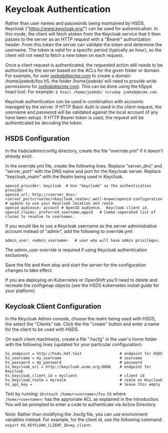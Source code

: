 Keycloak Authentication
=======================

Rather than user names and passwords being maintained by HSDS, Keycloak ("https://www.keycloak.org/") can be used for authentication. In this mode, the client will fetch atoken from the Keycloak service that it then passes to the server as an HTTP request with a "Bearer" authorization header.  From this token the server can validate the token and determine the username.  The token is valid for a specific period (typically an hour), so 
the client will not need to fetch a new token on each request.

Once a client request is authenticated, the requested action still needs to be authorized by the server based on the ACLs for the given folder or domain.  For example, for user *joebob@acme.com* to create a domain /home/joebob/foo.h5, the folder /home/joebob/ will need to provide write permissions for *joebob@acme.com*.  This can be done using the h5pyd hsacl tool.  For example: `$ hsacl /home/joebob/ +crudep joebob@acme.com`.

Keycloak authentication can be used in combination with accounts managed by the server.  If HTTP Basic Auth is used in the client request, the username and password will be validated against the local account (if any have been setup).  If HTTP Bearer token is used, the request will be authenticated be decoding the token.
 
HSDS Configuration
------------------

In the hsds/admin/config directory, create the file "override.yml" if it doesn't already exist.

In the override.yml file, create the following lines.  Replace "server_dns" and "server_port" with 
the DNS name and port for the Keycloak server.  Replace "keycloak_realm" with the Realm being used 
in Keycloak.

    openid_provider: keycloak  # Use "keycloak" as the authentication provider
    openid_url: http://<server_dns>:<server_port>/realms/<keycloak_realm>/.well-known/openid-configuration   # update to use your Keycloak location and realm
    openid_audience: account # OpenID audience.  Keycloak client id.
    openid_claims: preferred_username,appid   # Comma seperated list of claims to resolve to usernames.

If you would like to use a Keycloak username as the server administrative account instead of "admin", add the following
to override.yml:

    admin_user: <admin_username>   # user who will have admin privileges.

The admin_user override is required if using Keycloak authentication exclusively.

Save the file and then stop and start the server for the configuration changes to take effect.

If you are deploying on Kubernetes or OpenShift you'll need to delete and recreate the configmap objects (see the HSDS kubernetes install guide for your platform).

Keycloak Client Configuration
------------------------------

In the Keycloak Admin console, choose the realm being used with HSDS, the select the "Clients" tab.
Click the the "create" button and enter a name for the client to be used with HSDS.  

On each client machine(s), create a file ".hscfg" in the user's home folder with the following lines (updated for your particular configuration):

    hs_endpoint = http://hsds.hdf.test                 # endpoint for HSDS
    hs_username = my_username                          # username 
    hs_password = my_password                          # password
    hs_keycloak_uri = http://keycloak.acme.org:8080    # endpoint for Keycloak
    hs_keycloak_client_id = myclient                   # client id
    hs_keycloak_realm = myrealm                        # realm on Keycloak
    hs_api_key =                                       # leave this empty
 
Test by running: `$hstouch /home/<username>/foo.h5` where `/home/<username>/` has the approriate ACL as explained in the introduction.
You will be prompted to enter a code to authenticate via Active Directory.

Note: Rather than modifying the .hscfg file, you can use environment variables instead.  For example, for the client id, use the following command: `export HS_KEYCLOAK_CLIENT_ID=my_client`.
